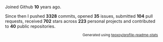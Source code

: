 Joined Github **10** years ago.

Since then I pushed **3328** commits, opened **35** issues, submitted **104** pull requests, received **702** stars across **223** personal projects and contributed to **40** public repositories.

<p align="right"><sub>Generated using <a href="https://github.com/marketplace/actions/profile-readme-stats">teoxoy/profile-readme-stats</a></sub></p>
